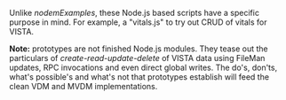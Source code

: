 Unlike _nodemExamples_, these Node.js based scripts have a specific purpose in mind. For example, a "vitals.js" to try out CRUD of vitals for VISTA.

__Note:__ prototypes are not finished Node.js modules. They tease out the particulars of _create-read-update-delete_ of VISTA data using FileMan updates, RPC invocations and even direct global writes. The do's, don'ts, what's possible's and what's not that prototypes establish will feed the clean VDM and MVDM implementations.

